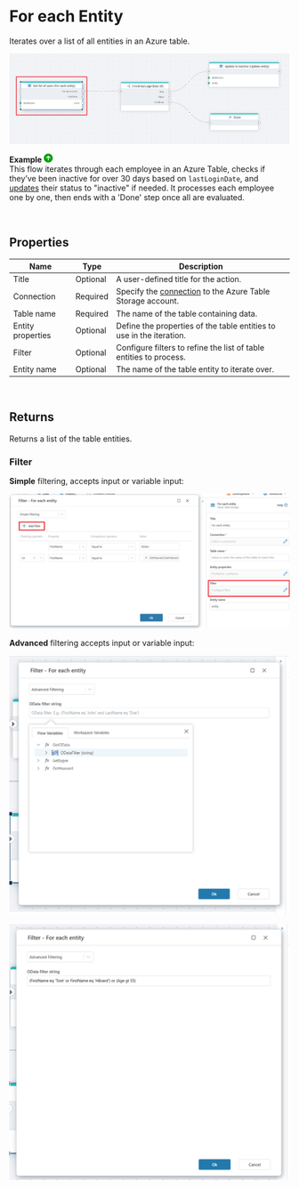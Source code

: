 # For each Entity

Iterates over a list of all entities in an Azure table. 

![img](../../../../images/flow/foreach-table-entity.png)


**Example** ![img](../../../../images/strz.jpg)  
This flow iterates through each employee in an Azure Table, checks if they’ve been inactive for over 30 days based on `lastLoginDate`, and [updates](update-table-entity.md) their status to "inactive" if needed. It processes each employee one by one, then ends with a 'Done' step once all are evaluated.

</br>

## Properties

| Name                   | Type      | Description                                                                                          |
|------------------------|-----------|-----------------------------------------------------|
| Title                  | Optional  | A user-defined title for the action.     |
| Connection             | Required  | Specify the [connection](connecting-to-azure-table-storage.md) to the Azure Table Storage account. |
| Table name            | Required  | The name of the table containing data.   |
| Entity properties | Optional | Define the properties of the table entities to use in the iteration.   |
| Filter   | Optional  | Configure filters to refine the list of table entities to process.   |
| Entity name            | Optional  | The name of the table entity to iterate over.      |

<br/>

## Returns

Returns a list of the table entities.

### Filter

**Simple** filtering, accepts input or variable input:

![img](../../../../images/flow/foreach-table-entity5.png)

**Advanced** filtering accepts input or variable input:

![img](../../../../images/flow/foreach-table-entity6.png)

![img](../../../../images/flow/foreach-table-entity7.png)